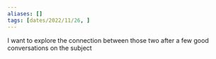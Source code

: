 ```yaml
---
aliases: []
tags: [dates/2022/11/26, ]
---
```

 
I want to explore the connection between those two after a few good conversations on the subject